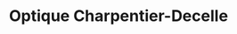 ---
title: "Optique Charpentier-Decelle"
url: /cholet/optique-charpentier-decelle/
shop: Optiker
---